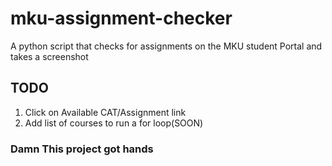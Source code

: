 # mku-assignment-checker
A python script that checks for assignments on the MKU student Portal and takes a screenshot
## TODO
1. Click on Available CAT/Assignment link
2. Add list of courses to run a for loop(SOON)

### Damn This project got hands